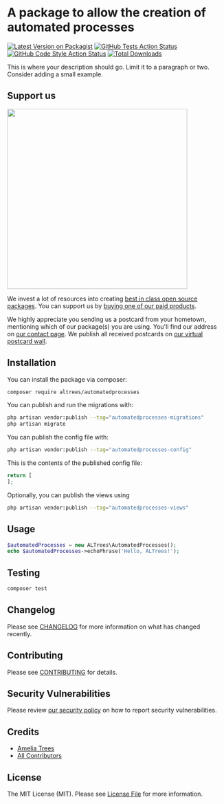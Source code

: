 # A package to allow the creation of automated processes

[![Latest Version on Packagist](https://img.shields.io/packagist/v/altrees/automatedprocesses.svg?style=flat-square)](https://packagist.org/packages/altrees/automatedprocesses)
[![GitHub Tests Action Status](https://img.shields.io/github/actions/workflow/status/altrees/automatedprocesses/run-tests.yml?branch=main&label=tests&style=flat-square)](https://github.com/altrees/automatedprocesses/actions?query=workflow%3Arun-tests+branch%3Amain)
[![GitHub Code Style Action Status](https://img.shields.io/github/actions/workflow/status/altrees/automatedprocesses/fix-php-code-style-issues.yml?branch=main&label=code%20style&style=flat-square)](https://github.com/altrees/automatedprocesses/actions?query=workflow%3A"Fix+PHP+code+style+issues"+branch%3Amain)
[![Total Downloads](https://img.shields.io/packagist/dt/altrees/automatedprocesses.svg?style=flat-square)](https://packagist.org/packages/altrees/automatedprocesses)

This is where your description should go. Limit it to a paragraph or two. Consider adding a small example.

## Support us

[<img src="https://github-ads.s3.eu-central-1.amazonaws.com/AutomatedProcesses.jpg?t=1" width="419px" />](https://spatie.be/github-ad-click/AutomatedProcesses)

We invest a lot of resources into creating [best in class open source packages](https://spatie.be/open-source). You can support us by [buying one of our paid products](https://spatie.be/open-source/support-us).

We highly appreciate you sending us a postcard from your hometown, mentioning which of our package(s) you are using. You'll find our address on [our contact page](https://spatie.be/about-us). We publish all received postcards on [our virtual postcard wall](https://spatie.be/open-source/postcards).

## Installation

You can install the package via composer:

```bash
composer require altrees/automatedprocesses
```

You can publish and run the migrations with:

```bash
php artisan vendor:publish --tag="automatedprocesses-migrations"
php artisan migrate
```

You can publish the config file with:

```bash
php artisan vendor:publish --tag="automatedprocesses-config"
```

This is the contents of the published config file:

```php
return [
];
```

Optionally, you can publish the views using

```bash
php artisan vendor:publish --tag="automatedprocesses-views"
```

## Usage

```php
$automatedProcesses = new ALTrees\AutomatedProcesses();
echo $automatedProcesses->echoPhrase('Hello, ALTrees!');
```

## Testing

```bash
composer test
```

## Changelog

Please see [CHANGELOG](CHANGELOG.md) for more information on what has changed recently.

## Contributing

Please see [CONTRIBUTING](CONTRIBUTING.md) for details.

## Security Vulnerabilities

Please review [our security policy](../../security/policy) on how to report security vulnerabilities.

## Credits

- [Amelia Trees](https://github.com/ALTrees)
- [All Contributors](../../contributors)

## License

The MIT License (MIT). Please see [License File](LICENSE.md) for more information.
